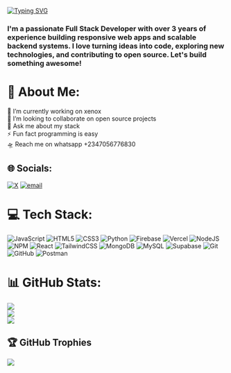 <a href="https://git.io/typing-svg"><img src="https://readme-typing-svg.demolab.com?font=Fira+Code&size=30&duration=3000&pause=10000&color=FF6B00&width=500&lines=Hello+world+%F0%9F%9B%B0%EF%B8%8F+%F0%9F%8C%8D++I'm+Ethan" alt="Typing SVG" /></a>



<h3 align="left">I'm a passionate Full Stack Developer with over 3 years of experience building responsive web apps and scalable backend systems. I love turning ideas into code, exploring new technologies, and contributing to open source. Let's build something awesome!</h3>


# 💫 About Me:
🔭 I’m currently working on xenox<br>👯 I’m looking to collaborate on open source projects<br>💬 Ask me about my stack<br>⚡ Fun fact programming is easy<br>🛸 Reach me on whatsapp  +2347056776830


## 🌐 Socials:
[![X](https://img.shields.io/badge/X-black.svg?logo=X&logoColor=white)](https://x.com/_ethanCodes) [![email](https://img.shields.io/badge/Email-D14836?logo=gmail&logoColor=white)](mailto:skidev101@gmail.com) 

# 💻 Tech Stack:
![JavaScript](https://img.shields.io/badge/javascript-%23323330.svg?style=for-the-badge&logo=javascript&logoColor=%23F7DF1E) ![HTML5](https://img.shields.io/badge/html5-%23E34F26.svg?style=for-the-badge&logo=html5&logoColor=white) ![CSS3](https://img.shields.io/badge/css3-%231572B6.svg?style=for-the-badge&logo=css3&logoColor=white) ![Python](https://img.shields.io/badge/python-3670A0?style=for-the-badge&logo=python&logoColor=ffdd54) ![Firebase](https://img.shields.io/badge/firebase-%23039BE5.svg?style=for-the-badge&logo=firebase) ![Vercel](https://img.shields.io/badge/vercel-%23000000.svg?style=for-the-badge&logo=vercel&logoColor=white) ![NodeJS](https://img.shields.io/badge/node.js-6DA55F?style=for-the-badge&logo=node.js&logoColor=white) ![NPM](https://img.shields.io/badge/NPM-%23CB3837.svg?style=for-the-badge&logo=npm&logoColor=white) ![React](https://img.shields.io/badge/react-%2320232a.svg?style=for-the-badge&logo=react&logoColor=%2361DAFB) ![TailwindCSS](https://img.shields.io/badge/tailwindcss-%2338B2AC.svg?style=for-the-badge&logo=tailwind-css&logoColor=white) ![MongoDB](https://img.shields.io/badge/MongoDB-%234ea94b.svg?style=for-the-badge&logo=mongodb&logoColor=white) ![MySQL](https://img.shields.io/badge/mysql-4479A1.svg?style=for-the-badge&logo=mysql&logoColor=white) ![Supabase](https://img.shields.io/badge/Supabase-3ECF8E?style=for-the-badge&logo=supabase&logoColor=white) ![Git](https://img.shields.io/badge/git-%23F05033.svg?style=for-the-badge&logo=git&logoColor=white) ![GitHub](https://img.shields.io/badge/github-%23121011.svg?style=for-the-badge&logo=github&logoColor=white) ![Postman](https://img.shields.io/badge/Postman-FF6C37?style=for-the-badge&logo=postman&logoColor=white)
# 📊 GitHub Stats:
![](https://github-readme-stats.vercel.app/api?username=skidev101&theme=github_dark&hide_border=false&include_all_commits=true&count_private=true)<br/>
![](https://nirzak-streak-stats.vercel.app/?user=skidev101&theme=github_dark&hide_border=false)<br/>
![](https://github-readme-stats.vercel.app/api/top-langs/?username=skidev101&theme=github_dark&hide_border=false&include_all_commits=true&count_private=true&layout=compact)

## 🏆 GitHub Trophies
![](https://github-profile-trophy.vercel.app/?username=skidev101&theme=shadow_red&no-frame=false&no-bg=true&margin-w=4)


